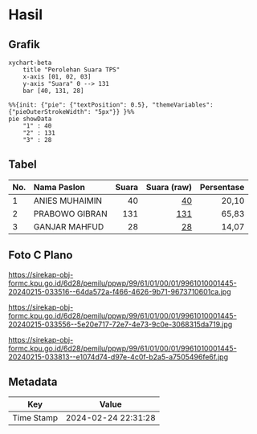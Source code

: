 # Hasil

## Grafik

```mermaid
xychart-beta
    title "Perolehan Suara TPS"
    x-axis [01, 02, 03]
    y-axis "Suara" 0 --> 131
    bar [40, 131, 28]
```

```mermaid
%%{init: {"pie": {"textPosition": 0.5}, "themeVariables": {"pieOuterStrokeWidth": "5px"}} }%%
pie showData
    "1" : 40
    "2" : 131
    "3" : 28
```

## Tabel

| No. | Nama Paslon    | Suara | Suara (raw) | Persentase |
|:--- |:-------------- | -----:| -----------:| ----------:|
| 1   | ANIES MUHAIMIN | 40    | [40][p-1]   | 20,10      |
| 2   | PRABOWO GIBRAN | 131   | [131][p-2]  | 65,83      |
| 3   | GANJAR MAHFUD  | 28    | [28][p-3]   | 14,07      |


[p-1]: https://github.com/gigit-pemilu/pemilu-2024-99-luar-negeri/blob/main/pilpres/hitung-suara/sub/99-luar-negeri/sub/61-kota-kinabalu-malaysia/sub/01-kota-kinabalu-malaysia/sub/0001-kota-kinabalu-malaysia/sub/445-ksk-434/sub/paslon-1.txt
[p-2]: https://github.com/gigit-pemilu/pemilu-2024-99-luar-negeri/blob/main/pilpres/hitung-suara/sub/99-luar-negeri/sub/61-kota-kinabalu-malaysia/sub/01-kota-kinabalu-malaysia/sub/0001-kota-kinabalu-malaysia/sub/445-ksk-434/sub/paslon-2.txt
[p-3]: https://github.com/gigit-pemilu/pemilu-2024-99-luar-negeri/blob/main/pilpres/hitung-suara/sub/99-luar-negeri/sub/61-kota-kinabalu-malaysia/sub/01-kota-kinabalu-malaysia/sub/0001-kota-kinabalu-malaysia/sub/445-ksk-434/sub/paslon-3.txt

## Foto C Plano

https://sirekap-obj-formc.kpu.go.id/6d28/pemilu/ppwp/99/61/01/00/01/9961010001445-20240215-033516--64da572a-f466-4626-9b71-9673710601ca.jpg

https://sirekap-obj-formc.kpu.go.id/6d28/pemilu/ppwp/99/61/01/00/01/9961010001445-20240215-033556--5e20e717-72e7-4e73-9c0e-3068315da719.jpg

https://sirekap-obj-formc.kpu.go.id/6d28/pemilu/ppwp/99/61/01/00/01/9961010001445-20240215-033813--e1074d74-d97e-4c0f-b2a5-a7505496fe6f.jpg


## Metadata

| Key        | Value               |
| ---------- | ------------------- |
| Time Stamp | 2024-02-24 22:31:28 |




